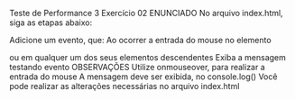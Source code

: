 Teste de Performance 3
Exercício 02
ENUNCIADO
No arquivo index.html, siga as etapas abaixo:

Adicione um evento, que:
Ao ocorrer a entrada do mouse no elemento <div> ou em qualquer um dos seus elementos descendentes
Exiba a mensagem testando evento
OBSERVAÇÕES
Utilize onmouseover, para realizar a entrada do mouse
A mensagem deve ser exibida, no console.log()
Você pode realizar as alterações necessárias no arquivo index.html
